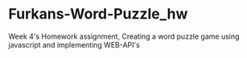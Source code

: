 # Furkans-Word-Puzzle_hw
Week 4's Homework assignment, Creating a word puzzle game using javascript and implementing WEB-API's
